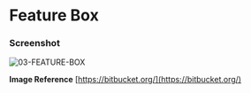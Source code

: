 # Feature Box

### Screenshot

![03-FEATURE-BOX](https://github.com/iamhoonpark/html-css-fundamentals/assets/89704967/3a5811b1-cd16-45a0-8cd5-a46375dc966a)

**Image Reference** [https://bitbucket.org/](https://bitbucket.org/)

